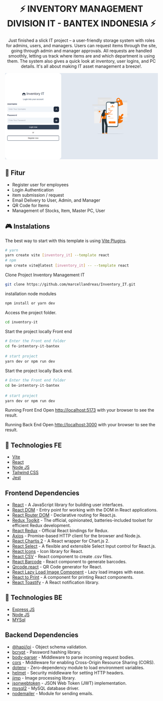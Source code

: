 <h1 align="center">⚡ INVENTORY MANAGEMENT DIVISION IT - BANTEX INDONESIA ⚡</h1>

<p align="center">
Just finished a slick IT project – a user-friendly storage system with roles for admins, users, and managers. Users can request items through the site, going through admin and manager approvals. All requests are handled smoothly, letting us track where items are and which department is using them. The system also gives a quick look at inventory, user logins, and PC details. It's all about making IT asset management a breeze!.
</p>

![Deskripsi Gambar](</web-pic/Screenshot%20(709).png>)

## :memo: Fitur

- Register user for employees
- Login Authentication
- item submission / request
- Email Delivery to User, Admin, and Manager
- QR Code for Items
- Management of Stocks, Item, Master PC, User

## :video_game: Instalations

The best way to start with this template is using [Vite Plugins](https://vitejs.dev/guide/).

```bash
# yarn
yarn create vite [inventory_it] --template react
# npm
npm create vite@latest [inventory_it] -- --template react
```

Clone Project Inventory Management IT

```bash
git clone https://github.com/marcellandreas/Inventory_IT.git
```

installation node modules

```bash
npm install or yarn dev
```

Access the project folder.

```bash
cd inventory-it
```

Start the project locally Front end

```bash
# Enter the Front end folder
cd fe-intentory-it-bantex

# start project
yarn dev or npm run dev
```

Start the project locally Back end.

```bash
# Enter the Front end folder
cd be-intentory-it-bantex

# start project
yarn dev or npm run dev
```

Running Front End
Open [http://localhost:5173](http://localhost:5173) with your browser to see the result.

Running Back End
Open [http://localhost:3000](http://localhost:3000) with your browser to see the result.

## :rocket: Technologies FE

- [Vite](https://vitejs.dev/)
- [React](https://reactjs.org/)
- [Node JS](https://nodejs.org/)
- [Tailwind CSS](https://tailwindcss.com/)
- [Jest](https://jestjs.io/)

## Frontend Dependencies

- [React](https://reactjs.org/) - A JavaScript library for building user interfaces.
- [React DOM](https://reactjs.org/docs/react-dom.html) - Entry point for working with the DOM in React applications.
- [React Router DOM](https://reactrouter.com/web/guides/quick-start) - Declarative routing for React.js.
- [Redux Toolkit](https://redux-toolkit.js.org/) - The official, opinionated, batteries-included toolset for efficient Redux development.
- [React Redux](https://react-redux.js.org/) - Official React bindings for Redux.
- [Axios](https://axios-http.com/) - Promise-based HTTP client for the browser and Node.js.
- [React Chartjs 2](https://reactchartjs.github.io/react-chartjs-2/) - A React wrapper for Chart.js 2.
- [React Select](https://react-select.com/) - A flexible and extensible Select Input control for React.js.
- [React Icons](https://react-icons.github.io/react-icons/) - Icon library for React.
- [React CSV](https://www.npmjs.com/package/react-csv) - React component to create .csv files.
- [React Barcode](https://www.npmjs.com/package/react-barcode) - React component to generate barcodes.
- [Qrcode.react](https://www.npmjs.com/package/qrcode.react) - QR Code generator for React.
- [React Lazy Load Image Component](https://www.npmjs.com/package/react-lazy-load-image-component) - Lazy load images with ease.
- [React to Print](https://www.npmjs.com/package/react-to-print) - A component for printing React components.
- [React Toastify](https://fkhadra.github.io/react-toastify/introduction) - A React notification library.

## :rocket: Technologies BE

- [Express JS](https://reactjs.org/)
- [Node JS](https://nodejs.org/)
- [MYSql](https://www.mysql.com/)

## Backend Dependencies

- [@hapi/joi](https://www.npmjs.com/package/@hapi/joi) - Object schema validation.
- [bcrypt](https://www.npmjs.com/package/bcrypt) - Password hashing library.
- [body-parser](https://www.npmjs.com/package/body-parser) - Middleware to parse incoming request bodies.
- [cors](https://www.npmjs.com/package/cors) - Middleware for enabling Cross-Origin Resource Sharing (CORS).
- [dotenv](https://www.npmjs.com/package/dotenv) - Zero-dependency module to load environment variables.
- [helmet](https://www.npmjs.com/package/helmet) - Security middleware for setting HTTP headers.
- [jimp](https://www.npmjs.com/package/jimp) - Image processing library.
- [jsonwebtoken](https://www.npmjs.com/package/jsonwebtoken) - JSON Web Token (JWT) implementation.
- [mysql2](https://www.npmjs.com/package/mysql2) - MySQL database driver.
- [nodemailer](https://www.npmjs.com/package/nodemailer) - Module for sending emails.
